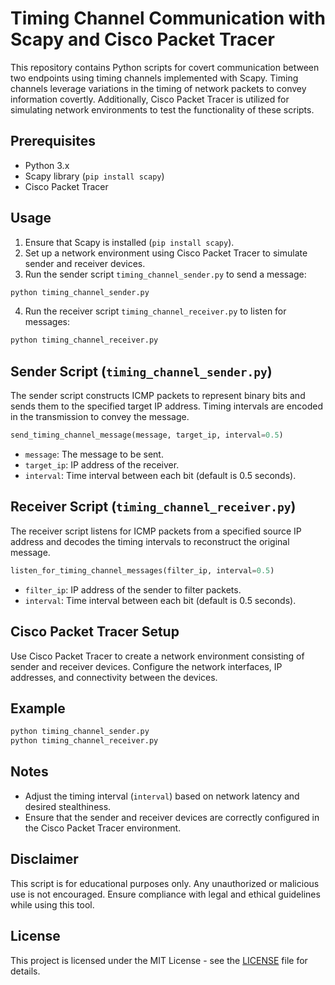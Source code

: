 
# Timing Channel Communication with Scapy and Cisco Packet Tracer

This repository contains Python scripts for covert communication between two endpoints using timing channels implemented with Scapy. Timing channels leverage variations in the timing of network packets to convey information covertly. Additionally, Cisco Packet Tracer is utilized for simulating network environments to test the functionality of these scripts.

## Prerequisites

- Python 3.x
- Scapy library (`pip install scapy`)
- Cisco Packet Tracer

## Usage

1. Ensure that Scapy is installed (`pip install scapy`).
2. Set up a network environment using Cisco Packet Tracer to simulate sender and receiver devices.
3. Run the sender script `timing_channel_sender.py` to send a message:

```bash
python timing_channel_sender.py
```

4. Run the receiver script `timing_channel_receiver.py` to listen for messages:

```bash
python timing_channel_receiver.py
```

## Sender Script (`timing_channel_sender.py`)

The sender script constructs ICMP packets to represent binary bits and sends them to the specified target IP address. Timing intervals are encoded in the transmission to convey the message.

```python
send_timing_channel_message(message, target_ip, interval=0.5)
```

- `message`: The message to be sent.
- `target_ip`: IP address of the receiver.
- `interval`: Time interval between each bit (default is 0.5 seconds).

## Receiver Script (`timing_channel_receiver.py`)

The receiver script listens for ICMP packets from a specified source IP address and decodes the timing intervals to reconstruct the original message.

```python
listen_for_timing_channel_messages(filter_ip, interval=0.5)
```

- `filter_ip`: IP address of the sender to filter packets.
- `interval`: Time interval between each bit (default is 0.5 seconds).

## Cisco Packet Tracer Setup

Use Cisco Packet Tracer to create a network environment consisting of sender and receiver devices. Configure the network interfaces, IP addresses, and connectivity between the devices.

## Example

```python
python timing_channel_sender.py
python timing_channel_receiver.py
```

## Notes

- Adjust the timing interval (`interval`) based on network latency and desired stealthiness.
- Ensure that the sender and receiver devices are correctly configured in the Cisco Packet Tracer environment.

## Disclaimer

This script is for educational purposes only. Any unauthorized or malicious use is not encouraged. Ensure compliance with legal and ethical guidelines while using this tool.

## License

This project is licensed under the MIT License - see the [LICENSE](LICENSE) file for details.
